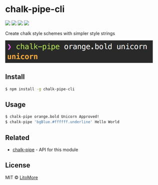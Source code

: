 # chalk-pipe-cli

[![](https://img.shields.io/travis/LitoMore/chalk-pipe-cli/master.svg)](https://travis-ci.org/LitoMore/chalk-pipe-cli)
[![](https://img.shields.io/npm/v/chalk-pipe-cli.svg)](https://www.npmjs.com/package/chalk-pipe-cli)
[![](https://img.shields.io/npm/l/chalk-pipe-cli.svg)](https://github.com/LitoMore/chalk-pipe-cli/blob/master/LICENSE)
[![](https://img.shields.io/badge/code_style-XO-5ed9c7.svg)](https://github.com/xojs/xo)

Create chalk style schemes with simpler style strings

![](https://raw.githubusercontent.com/LitoMore/chalk-pipe-cli/master/screenshot.png)

## Install

```bash
$ npm install -g chalk-pipe-cli
```

## Usage

```bash
$ chalk-pipe orange.bold Unicorn Approved!
$ chalk-pipe 'bgBlue.#ffffff.underline' Hello World
```

## Related

- [chalk-pipe](https://github.com/LitoMore/chalk-pipe) - API for this module

## License

MIT © [LitoMore](https://github.com/LitoMore)
